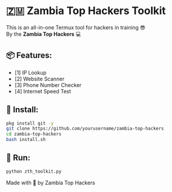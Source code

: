 # 🇿🇲 Zambia Top Hackers Toolkit

This is an all-in-one Termux tool for hackers in training 😎  
By the **Zambia Top Hackers** 💻

## 📦 Features:
- [1] IP Lookup
- [2] Website Scanner
- [3] Phone Number Checker
- [4] Internet Speed Test

## 🔧 Install:
```bash
pkg install git -y
git clone https://github.com/yourusername/zambia-top-hackers
cd zambia-top-hackers
bash install.sh
```

## 🚀 Run:
```bash
python zth_toolkit.py
```

Made with 💚 by Zambia Top Hackers
